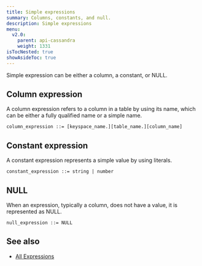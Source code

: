 ```yaml
---
title: Simple expressions
summary: Columns, constants, and null.
description: Simple expressions
menu:
  v2.0:
    parent: api-cassandra
    weight: 1331
isTocNested: true
showAsideToc: true
---
```


Simple expression can be either a column, a constant, or NULL.

## Column expression

A column expression refers to a column in a table by using its name, which can be either a fully qualified name or a simple name.  

```
column_expression ::= [keyspace_name.][table_name.][column_name]
```

## Constant expression

A constant expression represents a simple value by using literals. 

```
constant_expression ::= string | number
```

## NULL

When an expression, typically a column, does not have a value, it is represented as NULL.

```
null_expression ::= NULL
```

## See also

- [All Expressions](..#expressions)
